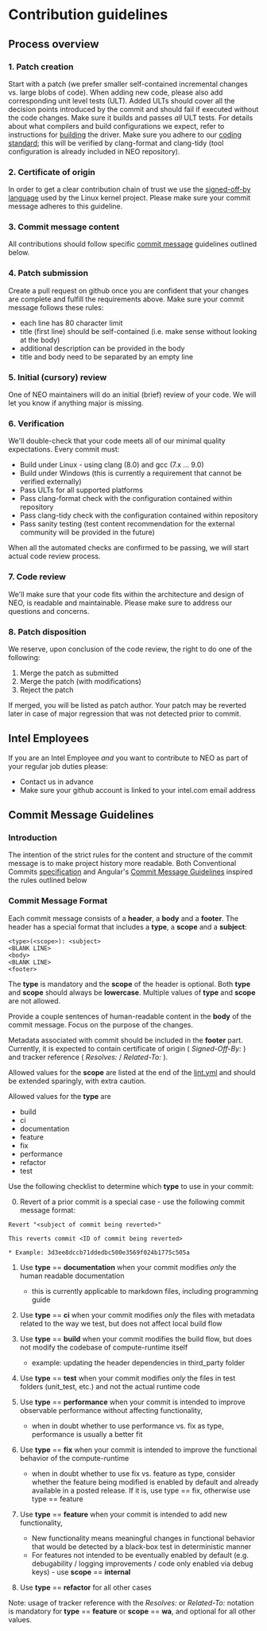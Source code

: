 <!---

Copyright (C) 2020-2021 Intel Corporation

SPDX-License-Identifier: MIT

-->

# Contribution guidelines

## Process overview

### 1. Patch creation

Start with a patch (we prefer smaller self-contained incremental changes vs. large blobs of code).
When adding new code, please also add corresponding unit level tests (ULT). Added ULTs should cover
all the decision points introduced by the commit and should fail if executed without the code changes.
Make sure it builds and passes _all_ ULT tests. For details about what compilers
and build configurations we expect, refer to instructions for
[building](https://github.com/intel/compute-runtime/blob/master/BUILD.md) the driver.
Make sure you adhere to our
[coding standard](https://github.com/intel/compute-runtime/blob/master/GUIDELINES.md);
this will be verified by clang-format and clang-tidy
(tool configuration is already included in NEO repository).

### 2. Certificate of origin

In order to get a clear contribution chain of trust we use the
[signed-off-by language](https://developercertificate.org/) used by the Linux kernel project.
Please make sure your commit message adheres to this guideline.

### 3. Commit message content

All contributions should follow specific [commit message](#commit-message-guidelines) guidelines outlined below.

### 4. Patch submission

Create a pull request on github once you are confident that your changes are complete and fulfill
the requirements above. Make sure your commit message follows these rules:
* each line has 80 character limit
* title (first line) should be self-contained (i.e. make sense without looking at the body)
* additional description can be provided in the body
* title and body need to be separated by an empty line

### 5. Initial (cursory) review

One of NEO maintainers will do an initial (brief) review of your code.
We will let you know if anything major is missing.

### 6. Verification

We'll double-check that your code meets all of our minimal quality expectations. Every commit must:
* Build under Linux - using clang (8.0) and gcc (7.x ... 9.0)
* Build under Windows (this is currently a requirement that cannot be verified externally)
* Pass ULTs for all supported platforms
* Pass clang-format check with the configuration contained within repository
* Pass clang-tidy check with the configuration contained within repository
* Pass sanity testing
(test content recommendation for the external community will be provided in the future)

When all the automated checks are confirmed to be passing, we will start actual code review process.

### 7. Code review

We'll make sure that your code fits within the architecture and design of NEO, is readable
and maintainable. Please make sure to address our questions and concerns.

### 8. Patch disposition

We reserve, upon conclusion of the code review, the right to do one of the following:
1. Merge the patch as submitted
1. Merge the patch (with modifications)
1. Reject the patch

If merged, you will be listed as patch author.
Your patch may be reverted later in case of major regression that was not detected prior to commit.

## Intel Employees

If you are an Intel Employee *and* you want to contribute to NEO as part of your regular job duties
please:
* Contact us in advance
* Make sure your github account is linked to your intel.com email address

## Commit Message Guidelines

### Introduction

The intention of the strict rules for the content and structure of the commit message is to make project history more readable.
Both Conventional Commits [specification](https://www.conventionalcommits.org/en/v1.0.0/) and Angular's [Commit Message Guidelines](https://github.com/angular/angular/blob/22b96b9/CONTRIBUTING.md#commit) inspired the rules outlined below

### Commit Message Format

Each commit message consists of a **header**, a **body** and a **footer**.  The header has a special
format that includes a **type**, a **scope** and a **subject**:

```
<type>(<scope>): <subject>
<BLANK LINE>
<body>
<BLANK LINE>
<footer>
```

The **type** is mandatory and the **scope** of the header is optional. Both **type** and **scope** should always be **lowercase**. Multiple values of **type** and **scope** are not allowed.

Provide a couple sentences of human-readable content in the **body** of the commit message. Focus on the purpose of the changes.

Metadata associated with commit should be included in the **footer** part. Currently, it is expected to contain certificate of origin ( _Signed-Off-By:_ ) and tracker reference ( _Resolves:_ / _Related-To:_ ). 

Allowed values for the **scope** are listed at the end of the [lint.yml](https://github.com/intel/compute-runtime/blob/master/.github/lint.yml) and should be extended sparingly, with extra caution.

Allowed values for the **type** are 
* build
* ci
* documentation
* feature
* fix
* performance
* refactor
* test

Use the following checklist to determine which **type** to use in your commit:

0. Revert of a prior commit is a special case - use the following commit message format:
```
Revert "<subject of commit being reverted>"

This reverts commit <ID of commit being reverted>
```
    * Example: 3d3ee8dccb71ddedbc500e3569f024b1775c505a

1. Use **type** == **documentation** when your commit modifies _only_ the human readable documentation
	* this is currently applicable to markdown files, including programming guide
	
2. Use **type** == **ci** when your commit modifies _only_ the files with metadata related to the way we test, but does not affect local build flow

3. Use **type** == **build** when your commit modifies the build flow, but does not modify the codebase of compute-runtime itself
	* example: updating the header dependencies in third_party folder

4. Use **type** == **test** when your commit modifies _only_ the files in test folders (unit_test, etc.) and not the actual runtime code

5. Use **type** == **performance** when your commit is intended to improve observable performance without affecting functionality, 
    * when in doubt whether to use performance vs. fix as type, performance is usually a better fit
	
6. Use **type** == **fix** when your commit is intended to improve the functional behavior of the compute-runtime
    * when in doubt whether to use fix vs. feature as type, consider whether the feature being modified is enabled by default and already available in a posted release. If it is, use type == fix, otherwise use type == feature

7. Use **type** == **feature** when your commit is intended to add new functionality, 
    * New functionality means meaningful changes in functional behavior that would be detected by a black-box test in deterministic manner
	* For features not intended to be eventually enabled by default (e.g. debugability / logging improvements / code only enabled via debug keys) - use **scope** == **internal**

8. Use **type** == **refactor** for all other cases

Note: usage of tracker reference with the _Resolves:_ or _Related-To:_ notation is mandatory for **type** == **feature** or **scope** == **wa**, and optional for all other values.

